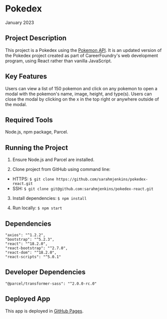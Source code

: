 # Pokedex

January 2023

## Project Description

This project is a Pokedex using the [Pokemon API](https://pokeapi.co/). It is an updated version of the Pokedex project created as part of CareerFoundry's web development program, using React rather than vanilla JavaScript.

## Key Features

Users can view a list of 150 pokemon and click on any pokemon to open a modal with the pokemon's name, image, height, and type(s). Users can close the modal by clicking on the x in the top right or anywhere outside of the modal.

## Required Tools

Node.js, npm package, Parcel.

## Running the Project

1. Ensure Node.js and Parcel are installed.

2. Clone project from GitHub using command line:
  - HTTPS: `$ git clone https://github.com/sarahmjenkins/pokedex-react.git`
  - SSH: `$ git clone git@github.com:sarahmjenkins/pokedex-react.git`

3. Install dependencies:
  `$ npm install`

4. Run locally:
  `$ npm start`

## Dependencies

    "axios": "^1.2.2",
    "bootstrap": "^5.2.3",
    "react": "^18.2.0",
    "react-bootstrap": "^2.7.0",
    "react-dom": "^18.2.0",
    "react-scripts": "^5.0.1"

## Developer Dependencies

    "@parcel/transformer-sass": "^2.0.0-rc.0"

## Deployed App

This app is deployed in [GitHub Pages](https://sarahmjenkins.github.io/pokedex-react/).
